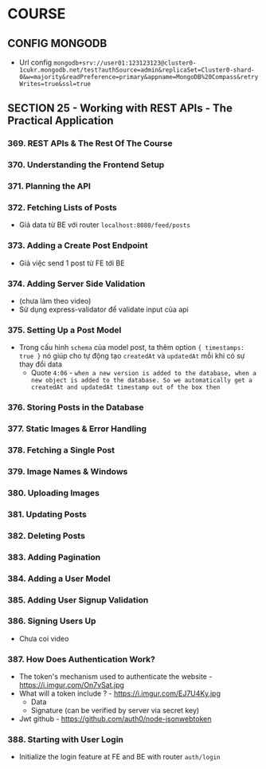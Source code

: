 # COURSE

## CONFIG MONGODB

- Url config `mongodb+srv://user01:123123123@cluster0-1cukr.mongodb.net/test?authSource=admin&replicaSet=Cluster0-shard-0&w=majority&readPreference=primary&appname=MongoDB%20Compass&retryWrites=true&ssl=true`

## SECTION 25 - Working with REST APIs - The Practical Application

### 369. REST APIs & The Rest Of The Course 

### 370. Understanding the Frontend Setup

### 371. Planning the API

### 372. Fetching Lists of Posts 

- Giả data từ BE với router `localhost:8080/feed/posts` 

### 373. Adding a Create Post Endpoint 

- Giả việc send 1 post từ FE tới BE

### 374. Adding Server Side Validation 

- (chưa làm theo video)
- Sử dụng express-validator để validate input của api 

### 375. Setting Up a Post Model

- Trong cấu hình `schema` của model post, ta thêm option `{ timestamps: true }` nó giúp cho tự động tạo `createdAt` và `updatedAt` mỗi khi có sự thay đổi data
  - Quote `4:06` - `when a new version is added to the database, when a new object is added to the database. So we automatically get a createdAt and updatedAt timestamp out of the box then` 

### 376. Storing Posts in the Database
### 377. Static Images & Error Handling
### 378. Fetching a Single Post
### 379. Image Names & Windows
### 380. Uploading Images
### 381. Updating Posts 
### 382. Deleting Posts 
### 383. Adding Pagination 
### 384. Adding a User Model 
### 385. Adding User Signup Validation 
### 386. Signing Users Up 

- Chưa coi video

### 387. How Does Authentication Work? 

- The token's mechanism used to authenticate the website - https://i.imgur.com/On7vSat.jpg 
- What will a token include ? - https://i.imgur.com/EJ7U4Ky.jpg 
  - Data
  - Signature (can be verified by server via secret key)
- Jwt github - https://github.com/auth0/node-jsonwebtoken

### 388. Starting with User Login

- Initialize the login feature at FE and BE with router `auth/login`



